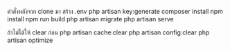 คำสั่งหลังจาก clone มา สร้าง .env
php artisan key:generate
composer install
npm install
npm run build
php artisan migrate
php artisan serve

ถ้าไม่ได้ให้ clear ก่อน
php artisan cache:clear
php artisan config:clear
php artisan optimize